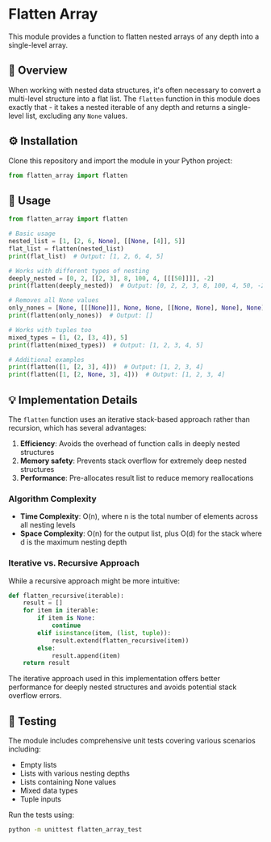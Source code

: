 # Flatten Array

This module provides a function to flatten nested arrays of any depth into a single-level array.

## 📝 Overview

When working with nested data structures, it's often necessary to convert a multi-level structure into a flat list. The `flatten` function in this module does exactly that - it takes a nested iterable of any depth and returns a single-level list, excluding any `None` values.

## ⚙️ Installation

Clone this repository and import the module in your Python project:

```python
from flatten_array import flatten
```

## 🚀 Usage

```python
from flatten_array import flatten

# Basic usage
nested_list = [1, [2, 6, None], [[None, [4]], 5]]
flat_list = flatten(nested_list)
print(flat_list)  # Output: [1, 2, 6, 4, 5]

# Works with different types of nesting
deeply_nested = [0, 2, [[2, 3], 8, 100, 4, [[[50]]]], -2]
print(flatten(deeply_nested))  # Output: [0, 2, 2, 3, 8, 100, 4, 50, -2]

# Removes all None values
only_nones = [None, [[[None]]], None, None, [[None, None], None], None]
print(flatten(only_nones))  # Output: []

# Works with tuples too
mixed_types = [1, (2, [3, 4]), 5]
print(flatten(mixed_types))  # Output: [1, 2, 3, 4, 5]

# Additional examples
print(flatten([1, [2, 3], 4]))  # Output: [1, 2, 3, 4]
print(flatten([1, [2, None, 3], 4]))  # Output: [1, 2, 3, 4]
```

## 💡 Implementation Details

The `flatten` function uses an iterative stack-based approach rather than recursion, which has several advantages:

1. **Efficiency**: Avoids the overhead of function calls in deeply nested structures
2. **Memory safety**: Prevents stack overflow for extremely deep nested structures
3. **Performance**: Pre-allocates result list to reduce memory reallocations

### Algorithm Complexity

- **Time Complexity**: O(n), where n is the total number of elements across all nesting levels
- **Space Complexity**: O(n) for the output list, plus O(d) for the stack where d is the maximum nesting depth

### Iterative vs. Recursive Approach

While a recursive approach might be more intuitive:

```python
def flatten_recursive(iterable):
    result = []
    for item in iterable:
        if item is None:
            continue
        elif isinstance(item, (list, tuple)):
            result.extend(flatten_recursive(item))
        else:
            result.append(item)
    return result
```

The iterative approach used in this implementation offers better performance for deeply nested structures and avoids potential stack overflow errors.

## 🧪 Testing

The module includes comprehensive unit tests covering various scenarios including:
- Empty lists
- Lists with various nesting depths
- Lists containing None values
- Mixed data types
- Tuple inputs

Run the tests using:

```bash
python -m unittest flatten_array_test
```